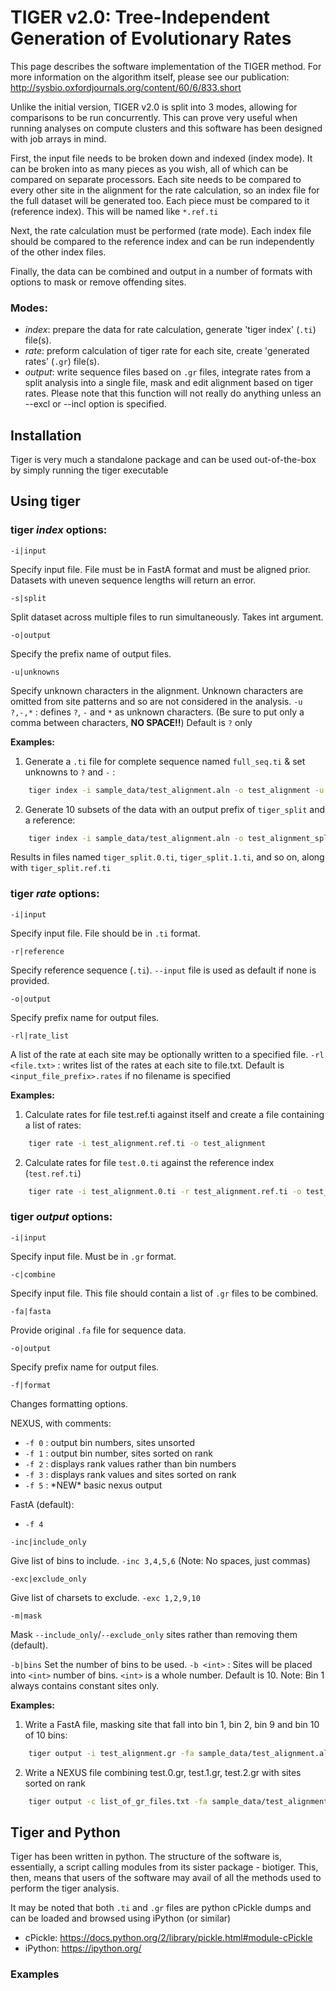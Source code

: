# TIGER v2.0: Tree-Independent Generation of Evolutionary Rates

This page describes the software implementation of the TIGER method. For more information on the algorithm itself,
please see our publication: http://sysbio.oxfordjournals.org/content/60/6/833.short

Unlike the initial version, TIGER v2.0 is split into 3 modes, allowing for comparisons to be run concurrently. This can
prove very useful when running analyses on compute clusters and this software has been designed with job arrays in mind.

First, the input file needs to be broken down and indexed (index mode). It can be broken into as many pieces as you
wish, all of which can be compared on separate processors. Each site needs to be compared to every other site in the
alignment for the rate calculation, so an index file for the full dataset will be generated too. Each piece must be
compared to it (reference index). This will be named like `*.ref.ti`

Next, the rate calculation must be performed (rate mode). Each index file should be compared to the reference index and
can be run independently of the other index files.

Finally, the data can be combined and output in a number of formats with options to mask or remove offending sites.

### Modes:

* _index_:    prepare the data for rate calculation, generate 'tiger index' (`.ti`) file(s).
* _rate_:     preform calculation of tiger rate for each site, create 'generated rates' (`.gr`) file(s).
* _output_:   write sequence files based on `.gr` files, integrate rates from a split analysis into a single file, mask
  and edit alignment based on tiger rates. Please note that this function will not really do anything unless an --excl
  or --incl option is specified.

## Installation

Tiger is very much a standalone package and can be used out-of-the-box by simply running the tiger executable

## Using tiger

### tiger *index* options:

`-i|input`

Specify input file. File must be in FastA format and must be aligned prior. Datasets with uneven sequence lengths will
return an error.

`-s|split`

Split dataset across multiple files to run simultaneously. Takes int argument.

`-o|output`

Specify the prefix name of output files.

`-u|unknowns`

Specify unknown characters in the alignment. Unknown characters are omitted from site patterns and so are not considered
in the analysis. `-u ?,-,*` : defines `?`, `-` and `*` as unknown characters. (Be sure to put only a comma between
characters, **NO SPACE!!**) Default is `?` only

**Examples:**

1. Generate a `.ti` file for complete sequence named `full_seq.ti` & set unknowns to `?` and `-` :

```bash
    tiger index -i sample_data/test_alignment.aln -o test_alignment -u ?,-
```

2. Generate 10 subsets of the data with an output prefix of `tiger_split` and a reference:

```bash
    tiger index -i sample_data/test_alignment.aln -o test_alignment_split -s 10
```

Results in files named `tiger_split.0.ti`, `tiger_split.1.ti`, and so on, along with `tiger_split.ref.ti`

### tiger *rate* options:

`-i|input`

Specify input file. File should be in `.ti` format.

`-r|reference`

Specify reference sequence (`.ti`). `--input` file is used as default if none is provided.

`-o|output`

Specify prefix name for output files.

`-rl|rate_list`

A list of the rate at each site may be optionally written to a specified file. `-rl <file.txt>` : writes list of the
rates at each site to file.txt. Default is `<input_file_prefix>.rates` if no filename is specified

**Examples:**

1. Calculate rates for file test.ref.ti against itself and create a file containing a list of rates:

```bash
    tiger rate -i test_alignment.ref.ti -o test_alignment
```

2. Calculate rates for file `test.0.ti` against the reference index (`test.ref.ti`)

```bash
    tiger rate -i test_alignment.0.ti -r test_alignment.ref.ti -o test_alignment
```

### tiger *output* options:

`-i|input`

Specify input file. Must be in `.gr` format.

`-c|combine`

Specify input file. This file should contain a list of `.gr` files to be combined.

`-fa|fasta`

Provide original `.fa` file for sequence data.

`-o|output`

Specify prefix name for output files.

`-f|format`

Changes formatting options.

NEXUS, with comments:

* `-f 0` : output bin numbers, sites unsorted
* `-f 1` : output bin number, sites sorted on rank
* `-f 2` : displays rank values rather than bin numbers
* `-f 3` : displays rank values and sites sorted on rank
* `-f 5` : \*NEW\* basic nexus output

FastA (default):

* `-f 4`

`-inc|include_only`

Give list of bins to include. `-inc 3,4,5,6` (Note: No spaces, just commas)

`-exc|exclude_only`

Give list of charsets to exclude. `-exc 1,2,9,10`

`-m|mask`

Mask `--include_only`/`--exclude_only` sites rather than removing them (default).

`-b|bins`
Set the number of bins to be used. `-b <int>` : Sites will be placed into `<int>` number of bins. `<int>` is a whole
number. Default is 10. Note: Bin 1 always contains constant sites only.

**Examples:**

1. Write a FastA file, masking site that fall into bin 1, bin 2, bin 9 and bin 10 of 10 bins:

```bash
    tiger output -i test_alignment.gr -fa sample_data/test_alignment.aln -exc 1,2,9,10 -b 10 --mask
```

2. Write a NEXUS file combining test.0.gr, test.1.gr, test.2.gr with sites sorted on rank

```bash
    tiger output -c list_of_gr_files.txt -fa sample_data/test_alignment.aln -f 3
```

## Tiger and Python

Tiger has been written in python. The structure of the software is, essentially, a script calling modules from its
sister package - biotiger. This, then, means that users of the software may avail of all the methods used to perform the
tiger analysis.

It may be noted that both `.ti` and `.gr` files are python cPickle dumps and can be loaded and browsed using iPython (or
similar)

* cPickle: https://docs.python.org/2/library/pickle.html#module-cPickle
* iPython: https://ipython.org/

### Examples


